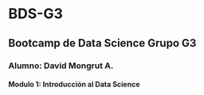 # BDS-G3
## Bootcamp de Data Science Grupo G3
### Alumno: David Mongrut A.
#### Modulo 1: Introducción al Data Science
 